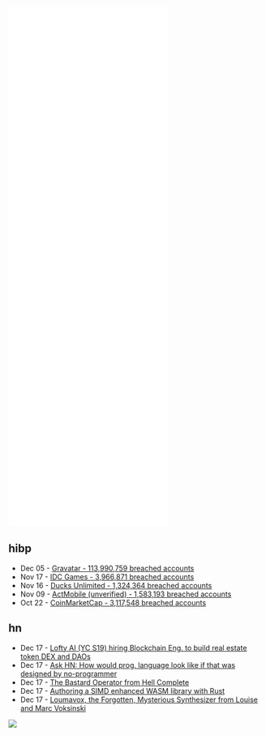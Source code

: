 ![Metrics](https://raw.githubusercontent.com/phixion/phixion/master/metrics.svg)

## hibp

<!--
for https://github.com/phixion/phixion/blob/main/.github/workflows/feeds.yml
-->
<!--START_SECTION:haveibeenpwnd-->
- Dec 05 - [Gravatar - 113,990,759 breached accounts](https://haveibeenpwned.com/PwnedWebsites#Gravatar)
- Nov 17 - [IDC Games - 3,966,871 breached accounts](https://haveibeenpwned.com/PwnedWebsites#IDCGames)
- Nov 16 - [Ducks Unlimited - 1,324,364 breached accounts](https://haveibeenpwned.com/PwnedWebsites#DucksUnlimited)
- Nov 09 - [ActMobile (unverified) - 1,583,193 breached accounts](https://haveibeenpwned.com/PwnedWebsites#ActMobile)
- Oct 22 - [CoinMarketCap - 3,117,548 breached accounts](https://haveibeenpwned.com/PwnedWebsites#CoinMarketCap)
<!--END_SECTION:haveibeenpwnd-->

## hn

<!--
for https://github.com/phixion/phixion/blob/main/.github/workflows/feeds.yml
-->
<!--START_SECTION:hn-->
- Dec 17 - [Lofty AI (YC S19) hiring Blockchain Eng. to build real estate token DEX and DAOs](https://www.ycombinator.com/companies/lofty-ai/jobs/qnmc6yE-senior-react-fullstack-engineer)
- Dec 17 - [Ask HN: How would prog. language look like if that was designed by no-programmer](https://news.ycombinator.com/item?id=29590681)
- Dec 17 - [The Bastard Operator from Hell Complete](http://bofh.bjash.com/)
- Dec 17 - [Authoring a SIMD enhanced WASM library with Rust](https://nickb.dev/blog/authoring-a-simd-enhanced-wasm-library-with-rust)
- Dec 17 - [Loumavox, the Forgotten, Mysterious Synthesizer from Louise and Marc Voksinski](https://www.synthanatomy.com/2021/12/loumavox-the-forgotten-mysterious-synthesizer-from-louise-and-marc-voksinski.html)
<!--END_SECTION:hn-->

<!--
for https://yhype.me
-->
![](https://hit.yhype.me/github/profile?user_id=13013670)
